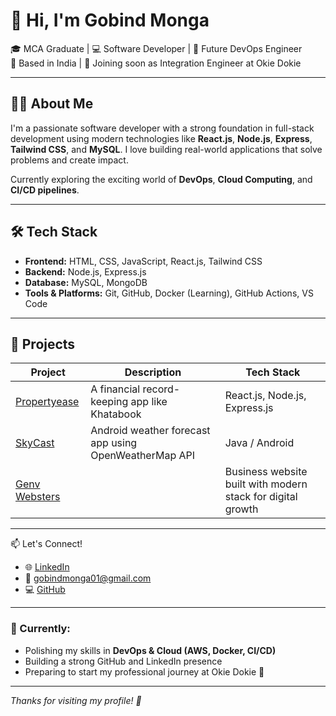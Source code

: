 # 👋 Hi, I'm Gobind Monga

🎓 MCA Graduate | 💻 Software Developer | 🚀 Future DevOps Engineer  
📍 Based in India | 📅 Joining soon as Integration Engineer at Okie Dokie

---

## 🧑‍💻 About Me

I'm a passionate software developer with a strong foundation in full-stack development using modern technologies like **React.js**, **Node.js**, **Express**, **Tailwind CSS**, and **MySQL**. I love building real-world applications that solve problems and create impact.

Currently exploring the exciting world of **DevOps**, **Cloud Computing**, and **CI/CD pipelines**.

---

## 🛠️ Tech Stack

- **Frontend:** HTML, CSS, JavaScript, React.js, Tailwind CSS
- **Backend:** Node.js, Express.js
- **Database:** MySQL, MongoDB
- **Tools & Platforms:** Git, GitHub, Docker (Learning), GitHub Actions, VS Code

---

## 🚀 Projects

| Project | Description | Tech Stack |
|--------|-------------|------------|
| [Propertyease](https://propertyease.in/) | A financial record-keeping app like Khatabook | React.js, Node.js, Express.js |
| [SkyCast](https://github.com/Gobindmonga/SkyCast) | Android weather forecast app using OpenWeatherMap API | Java / Android |
| [Genv Websters]([https://genvwebsters.com/) | | Business website built with modern stack for digital growth | Next.js, Tailwind CSS, Framer Motion |

---

 📫 Let's Connect!

- 🌐 [LinkedIn](https://www.linkedin.com/in/gobindmonga/)
- 📧 gobindmonga01@gmail.com
- 💻 [GitHub](https://github.com/Gobindmonga)

---

### 🔭 Currently:
- Polishing my skills in **DevOps & Cloud (AWS, Docker, CI/CD)**
- Building a strong GitHub and LinkedIn presence
- Preparing to start my professional journey at Okie Dokie 🚀

---

*Thanks for visiting my profile! 🙌*
